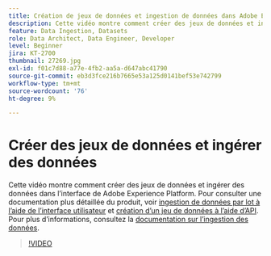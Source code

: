 ```yaml
---
title: Création de jeux de données et ingestion de données dans Adobe Experience Platform
description: Cette vidéo montre comment créer des jeux de données et ingérer des données dans l’interface de Adobe Experience Platform.
feature: Data Ingestion, Datasets
role: Data Architect, Data Engineer, Developer
level: Beginner
jira: KT-2700
thumbnail: 27269.jpg
exl-id: f01c7d88-a77e-4fb2-aa5a-d647abc41790
source-git-commit: eb3d3fce216b7665e53a125d0141bef53e742799
workflow-type: tm+mt
source-wordcount: '76'
ht-degree: 9%

---
```


# Créer des jeux de données et ingérer des données

Cette vidéo montre comment créer des jeux de données et ingérer des données dans l’interface de Adobe Experience Platform. Pour consulter une documentation plus détaillée du produit, voir [ingestion de données par lot à l’aide de l’interface utilisateur](https://experienceleague.adobe.com/docs/experience-platform/ingestion/tutorials/ingest-batch-data.html?lang=fr) et [création d’un jeu de données à l’aide d’API](https://experienceleague.adobe.com/docs/experience-platform/catalog/datasets/create.html). Pour plus d’informations, consultez la [documentation sur l’ingestion des données](https://experienceleague.adobe.com/docs/experience-platform/ingestion/home.html?lang=fr).

>[!VIDEO](https://video.tv.adobe.com/v/27269?learn=on)
